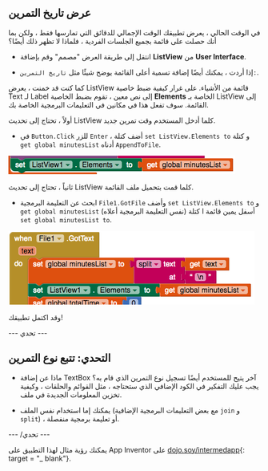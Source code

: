 ## عرض تاريخ التمرين

في الوقت الحالي ، يعرض تطبيقك الوقت الإجمالي للدقائق التي تمارسها فقط ، ولكن بما أنك حصلت على قائمة بجميع الجلسات الفردية ، فلماذا لا تظهر ذلك أيضًا؟

+ انتقل إلى طريقة العرض "مصمم" وقم بإضافة **ListView** من **User Interface**.

+ إذا أردت ، يمكنك أيضًا إضافة تسمية أعلى القائمة يوضح شيئًا مثل ` تاريخ التمرين: `.

كما كنت قد خمنت ، يعرض ListView قائمة من الأشياء. على غرار كيفية ضبط خاصية Text لـ Label إلى نص معين ، تقوم بضبط الخاصية **Elements** الخاصة بـ ListView إلى القائمة. سوف تفعل هذا في مكانين في التعليمات البرمجية الخاصة بك.

أولاً ، تحتاج إلى تحديث ListView كلما أدخل المستخدم وقت تمرين جديد.

+ في `Button.Click` للزر `Enter` ، أضف كتلة `set ListView.Elements to` و كتلة `get global minutesList` أدناه `AppendToFile`.

![](images/s8UpdateListViewEls.png)

ثانياً ، تحتاج إلى تحديث ListView كلما قمت بتحميل ملف القائمة.

+ ابحث عن التعليمة البرمجية `File1.GotFile` وأضف `set ListView.Elements to` و `get global minutesList` (نفس التعليمة البرمجية أعلاه) أسفل يمين قائمة ا كتلة `set global minutesList to`.

![](images/s8SetListViewEls.png)

وقد اكتمل تطبيقك!

--- تحدي ---

## التحدي: تتبع نوع التمرين

+ ماذا عن إضافة TextBox آخر يتيح للمستخدم أيضًا تسجيل نوع التمرين الذي قام به؟ يجب عليك التفكير في الكود الإضافي الذي ستحتاجه ، مثل القوائم والحلقات ، وكيفية تخزين المعلومات الجديدة في ملف.

+ يمكنك إما استخدام نفس الملف (مع بعض التعليمات البرمجية الإضافية `join` و `split`) ، أو تعليمة برمجية منفصلة.

--- /تحدي ---

يمكنك رؤية مثال لهذا التطبيق على App Inventor على [dojo.soy/intermedapp](http://dojo.soy/intermedapp){: target = "_ blank"}.

